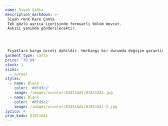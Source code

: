 ```yaml
---
name: Siyah Çanta
description_markdown: >-
 Siyah renk Kare Çanta
 Tek gözlü ayrıca içerisinde fermuarlı bölüm mevcut.
 Askısı yanında gönderilecektir.
 



 Fiyatlara kargo ücreti dahildir. Herhangi bir durumda değişim garantisi vardır.
garment_type: canta
price: '39.99'
stock: 1
sizes:
  - normal
styles:
  - name: Black
    color: '#dfd3c2'
    image: /images/urunler/818115A1/818115A1.jpg
  - name: Black
    color: '#dfd3c2'
    image: /images/urunler/818115A1/818115A1-2.jpg
iyzico: #
urun_kodu: 818115A1
---
```

